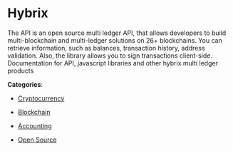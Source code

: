 # Hybrix


The API is an open source multi ledger API, that allows developers to build multi-blockchain and multi-ledger solutions on 26+ blockchains. You can retrieve information, such as balances, transaction history, address validation.  Also, the library allows you to sign transactions client-side.  Documentation for API, javascript libraries and other hybrix multi ledger products



**Categories**:

- [Cryptocurrency](https://github.com/apis-list/apis-list#cryptocurrency)

- [Blockchain](https://github.com/apis-list/apis-list#blockchain)

- [Accounting](https://github.com/apis-list/apis-list#accounting)

- [Open Source](https://github.com/apis-list/apis-list#open-source)



